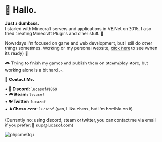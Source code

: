 
# 👋 Hallo.
<strong>Just a dumbass.</strong>
<br>
I started with Minecraft servers and applications in VB.Net on 2015, I also tried creating Minecraft Plugins and other stuff. 💾

Nowadays I'm focused on game and web development, but I still do other things sometimes. Working on my personal website, <a href="https://github.com/lucasofw">click here</a> to see
(when its ready) 🍁

🎮 Trying to finish my games and publish them on steam/play store, but working alone is a bit hard .-. 


**📨 Contact Me:** 

• 👾<strong> Discord:</strong> <code>lucasof#1869</code> <br>
• 🎮<strong>Steam:</strong> <code>lucasof</code> <br>
• 🐦<strong>Twitter:</strong> <code>lucazof</code> <br>
• ♟️<strong>Chess.com:</strong> <code>lucazof</code> (yes, I like chess, but I'm horrible on it)<br>

(Currently not using discord, steam or twitter, you can contact me via email if you prefer: 📨 <span style="color: cyan;">sup@lucasof.com</span>)

![phpcme0qu](https://user-images.githubusercontent.com/74553272/153092732-3da24f8f-7c18-4fba-8781-ef3434893d09.gif)
